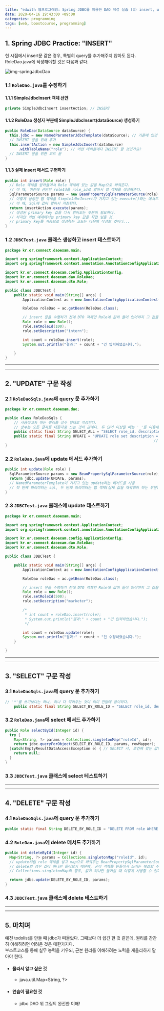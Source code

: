 ```yaml
---
title: "edwith 웹프로그래밍: Spring JDBC를 이용한 DAO 작성 실습 (3) insert, update, delete 작성"
date: 2020-04-16 19:43:00 +09:00
categories: programming
tags: [web, boostcourse, programming]
---
```


## 1. Spring JDBC Practice: "INSERT"
현 시점에서 insert문 같은 경우, 특별히 query를 추가해주지 않아도 된다.  
RoleDao.java에 작성해야할 것은 다음과 같다.

![img-springJdbcDao](https://user-images.githubusercontent.com/37020415/79129013-6a21cb00-7ddf-11ea-9cf5-3bc94679c291.png)  

### 1.1 ```RoleDao.java```를 수정하기
#### 1.1.1 SimpleJdbcInsert 객체 선언
```java
private SimpleJdbcInsert insertAction; // INSERT
```

#### 1.1.2 RoleDao 생성자 부분에 SimpleJdbcInsert(dataSource) 생성하기
```java
public RoleDao(DataSource dataSource) {
  this.jdbc = new NamedParameterJdbcTemplate(dataSource); // 기존에 있던 것
  // INSERT 문을 위해 추가
  this.insertAction = new SimpleJdbcInsert(dataSource)
      .withTableName("role"); // 어떤 테이블에다 INSERT 할 것인가요?
  // INSERT 문을 위한 코드 끝
}
```

#### 1.1.3 실제 insert 메서드 구현하기
```java
public int insert(Role role) {
  // Role 객체를 받아들여서 Role 객체에 있는 값을 Map으로 바꿔준다.
  // 이 때, 이전에 선언한 roleId를 role_id로 알아서 맵 객체를 생성해준다.
  SqlParameterSource params = new BeanPropertySqlParameterSource(role);
  // 이렇게 생성한 맵 객체를 SimpleJdbcInsert가 가지고 있는 execute()라는 메서드의 파라미터로 전달한다.
  // 이 때, Sql에 값이 알아서 저장된다.
  return insertAction.execute(params);
  // 생성된 primary key 값을 다시 읽어오는 부분이 필요하다.
  // 하지만 이번 예제에서는 primary key 값을 직접 넣을 것.
  // primary key를 자동으로 생성하는 코드는 다음에 작성할 것이다...
}
```

### 1.2 ```JDBCTest.java``` 클래스 생성하고 insert 테스트하기

```java
package kr.or.connect.daoexam.main;

import org.springframework.context.ApplicationContext;
import org.springframework.context.annotation.AnnotationConfigApplicationContext;

import kr.or.connect.daoexam.config.ApplicationConfig;
import kr.or.connect.daoexam.dao.RoleDao;
import kr.or.connect.daoexam.dto.Role;

public class JDBCTest {
	public static void main(String[] args) {
		ApplicationContext ac = new AnnotationConfigApplicationContext(ApplicationConfig.class);

		RoleDao roleDao = ac.getBean(RoleDao.class);

		// insert 문을 수행하기 전에 DTO 객체인 Role에 값이 들어 있어야지 그 값을 이용해서 insert 문이 수행된다.
		Role role = new Role();
		role.setRoleId(100);
		role.setDescription("intern");

		int count = roleDao.insert(role);
		System.out.println("결과:" + count + "건 입력하였습니다.");

	}
}
```

---
---

## 2. "UPDATE" 구문 작성
### 2.1 ```RoleDaoSqls.java```에 query 문 추가하기
```java
package kr.or.connect.daoexam.dao;

public class RoleDaoSqls {
	// 사용하고자 하는 쿼리를 상수 형태로 작성한다.
	// 상수는 모든 글자를 대문자로 쓰는 것이 관례다. 두 단어 이상일 때는 '_'를 이용해서 단어를 구분해준다.
	public static final String SELECT_ALL = "SELECT role_id, description FROM role order by role_id";
	public static final String UPDATE = "UPDATE role set description = :description where role_id = :roleId";
																    // 값이 들어가는 부분은 콜론(:)으로 표시되어 나중에 바인딩 된다.
}
```
### 2.2 ```RoleDao.java```에 update 메서드 추가하기
```java
public int update(Role role) {
  SqlParameterSource params = new BeanPropertySqlParameterSource(role);
  return jdbc.update(UPDATE, params);
  // NamedParameterTemplate이 가지고 있는 update라는 메서드를 사용
  // 첫 번째 파라미터는 sql, 두 번째 파라미터는 맵 객체(실제 값을 채워줘야 하는 부분)
}
```
### 2.3 ```JDBCTest.java``` 클래스에 update 테스트하기

```java
package kr.or.connect.daoexam.main;

import org.springframework.context.ApplicationContext;
import org.springframework.context.annotation.AnnotationConfigApplicationContext;

import kr.or.connect.daoexam.config.ApplicationConfig;
import kr.or.connect.daoexam.dao.RoleDao;
import kr.or.connect.daoexam.dto.Role;

public class JDBCTest {

	public static void main(String[] args) {
		ApplicationContext ac = new AnnotationConfigApplicationContext(ApplicationConfig.class);

		RoleDao roleDao = ac.getBean(RoleDao.class);

		// insert 문을 수행하기 전에 DTO 객체인 Role에 값이 들어 있어야지 그 값을 이용해서 insert 문이 수행된다.
		Role role = new Role();
		role.setRoleId(500);
		role.setDescription("marketer");

		/*
		 * int count = roleDao.insert(role);
		 * System.out.println("결과:" + count + "건 입력하였습니다.");
		 */

		int count = roleDao.update(role);
		System.out.println("결과:" + count + "건 수정하였습니다.");
	}

}
```

---
---

## 3. "SELECT" 구문 작성
### 3.1 ```RoleDaoSqls.java```에 query 문 추가하기
```java
// '*'를 쓰기보다는 하나, 하나 다 적어주는 것이 의미 전달에 용이하다.
	public static final String SELECT_BY_ROLE_ID = "SELECT role_id, description FROM role WHERE role_id = :roleId";
```

### 3.2 ```RoleDao.java```에 select 메서드 추가하기
```java
public Role selectById(Integer id) {
  try {
    Map<String, ?> params = Collections.singletonMap("roleId", id);
    return jdbc.queryForObject(SELECT_BY_ROLE_ID, params, rowMapper);
  }catch(EmptyResultDataAccessException e) { // SELECT 시, 조건에 맞는 값이 없을 경우
    return null;
  }
}
```
### 3.3 ```JDBCTest.java``` 클래스에 select 테스트하기

---
---

## 4. "DELETE" 구문 작성
### 4.1 ```RoleDaoSqls.java```에 query 문 추가하기
```java
public static final String DELETE_BY_ROLE_ID = "DELETE FROM role WHERE role_id = :roleId";
```

### 4.2 ```RoleDao.java```에 delete 메서드 추가하기
```java
public int deleteById(Integer id) {
  Map<String, ?> params = Collections.singletonMap("roleId", id);
  // update처럼 role 객체를 넣고 map으로 바꿔주는 BeanPropertySqlParameterSource를 사용해도 되지만,
  // delete의 경우 값이 하나만 들어오기 때문에, 굳이 객체를 만들어서 쓰기는 복잡할 수 있다.
  // Collections.singletonMap의 경우, 값이 하나만 들어갈 때 이렇게 사용할 수 있다.

  return jdbc.update(DELETE_BY_ROLE_ID, params);
}
```

### 4.3 ```JDBCTest.java``` 클래스에 delete 테스트하기


---
---
## 5. 마치며
예전 todolist를 만들 때 jdbc가 떠올랐다. 그때보다 더 쉽긴 한 것 같은데, 원리를 찬찬히 이해하려면 어려운 것은 매한가지다.  
부스트코스를 통해 실무 능력을 키우되, 근본 원리를 이해하려는 노력을 게을리하지 말아야 한다.

- #### 몰라서 알고 싶은 것
  - java.util.Map<String, ?>

- #### 연습이 필요한 것
  - jdbc DAO 위 그림의 완전한 이해!

